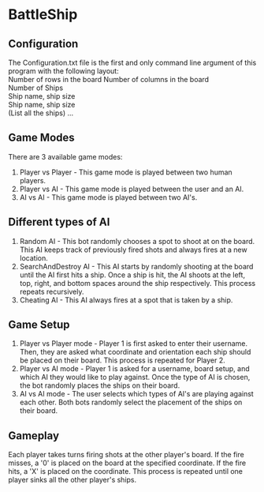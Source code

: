 # BattleShip

## Configuration  
The Configuration.txt file is the first and only command line argument of this program with the following layout:  
Number of rows in the board
Number of columns in the board  
Number of Ships    
Ship name, ship size  
Ship name, ship size  
(List all the ships) ...  

## Game Modes  
There are 3 available game modes:  
1. Player vs Player - This game mode is played between two human players.  
2. Player vs AI - This game mode is played between the user and an AI.
3. AI vs AI - This game mode is played between two AI's.

## Different types of AI
1. Random AI - This bot randomly chooses a spot to shoot at on the board. This AI keeps track of previously fired shots and always fires at a new location.
2. SearchAndDestroy AI - This AI starts by randomly shooting at the board until the AI first hits a ship. Once a ship is hit, the AI shoots at the left, top, right, and bottom spaces around the ship respectively. This process repeats recursively.
3. Cheating AI - This AI always fires at a spot that is taken by a ship.

## Game Setup
1. Player vs Player mode - Player 1 is first asked to enter their username. Then, they are asked what coordinate and orientation each ship should be placed on their board. This process is repeated for Player 2.
2. Player vs AI mode - Player 1 is asked for a username, board setup, and which AI they would like to play against. Once the type of AI is chosen, the bot randomly places the ships on their board.
3. AI vs AI mode - The user selects which types of AI's are playing against each other. Both bots randomly select the placement of the ships on their board. 

## Gameplay 
Each player takes turns firing shots at the other player's board. If the fire misses, a '0' is placed on the board at the specified coordinate. If the fire hits, a 'X' is placed on the coordinate. This process
is repeated until one player sinks all the other player's ships. 




